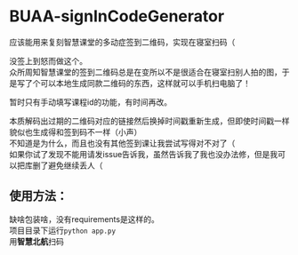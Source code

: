# BUAA-signInCodeGenerator
应该能用来复刻智慧课堂的多动症签到二维码，实现在寝室扫码（

没签上到怒而做这个。        
众所周知智慧课堂的签到二维码总是在变所以不是很适合在寝室扫别人拍的图，于是写了个可以本地生成同款二维码的东西，这样就可以手机扫电脑了！         

暂时只有手动填写课程id的功能，有时间再改。

本质解码出过期的二维码对应的链接然后换掉时间戳重新生成，但即使时间戳一样貌似也生成得和签到码不一样（小声）      
不知道是为什么，而且也没有其他签到课让我尝试写得对不对了（        
如果你试了发现不能用请发issue告诉我，虽然告诉我了我也没办法修，但是我可以把库删了避免继续丢人（          

## 使用方法：
缺啥包装啥，没有requirements是这样的。  
项目目录下运行`python app.py`     
用**智慧北航**扫码
